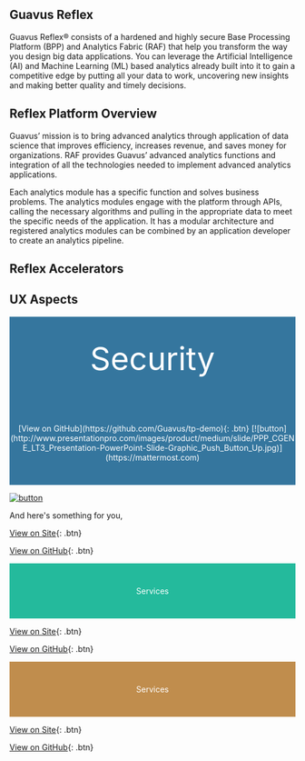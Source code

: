 ## Guavus Reflex
Guavus Reflex® consists of a hardened and highly secure Base Processing Platform (BPP) and Analytics Fabric (RAF) that help you transform the way you design big data applications. You can leverage the Artificial Intelligence (AI) and Machine Learning (ML) based analytics already built into it to gain a competitive edge by putting all your data to work, uncovering new insights and making better quality and timely decisions.

## Reflex Platform Overview

Guavus’ mission is to bring	advanced analytics through application of data science that improves efficiency, increases revenue, and saves money for organizations. RAF provides Guavus’ advanced analytics functions and integration of all the technologies needed to implement advanced analytics applications.

Each analytics module has a specific function and solves business problems. The analytics modules engage with the platform through APIs, calling the necessary algorithms and pulling in the appropriate data to meet the specific needs of the application. It has a modular architecture and registered analytics modules can be combined by an application developer to create an analytics pipeline.

## Reflex Accelerators


## UX Aspects

<div style="background-color:rgb(53,118,158); text-align:center; vertical-align: middle; padding:40px 0; font-size: 4em; color:white;">Security</div>

 <div style="background-color:rgb(53,118,158); text-align:center; vertical-align: middle; padding:40px 0; color:white;">
[View on GitHub](https://github.com/Guavus/tp-demo){: .btn}
 [![button](http://www.presentationpro.com/images/product/medium/slide/PPP_CGENE_LT3_Presentation-PowerPoint-Slide-Graphic_Push_Button_Up.jpg)](https://mattermost.com)

</div>

[![button](http://www.presentationpro.com/images/product/medium/slide/PPP_CGENE_LT3_Presentation-PowerPoint-Slide-Graphic_Push_Button_Up.jpg)](https://mattermost.com)

And here's something for you,

[View on Site](http://techpubs.ggn.in.guavus.com/OnlineHelp/ReflexPlatform/Launch%20Dashboard/Content/Plugins/Guavus%20CDAP%20Plugins.htm){: .btn}

[View on GitHub](https://github.com/Guavus/tp-demo){: .btn}

 <div style="background-color:rgb(36,186,156); text-align:center; vertical-align: middle; padding:40px 0; color:white;">
Services
</div>

[View on Site](http://techpubs.ggn.in.guavus.com/OnlineHelp/ReflexPlatform/Launch%20Dashboard/Content/Services/Cleanup.htm){: .btn}

[View on GitHub](https://github.com/Guavus/tp-demo){: .btn}

<div style="background-color:rgb(192,141,77); text-align:center; vertical-align: middle; padding:40px 0; color:white;">
Services
</div>

[View on Site](http://techpubs.ggn.in.guavus.com/OnlineHelp/ReflexPlatform/Launch%20Dashboard/Content/Services/Cleanup.htm){: .btn}

[View on GitHub](https://github.com/Guavus/tp-demo){: .btn}

